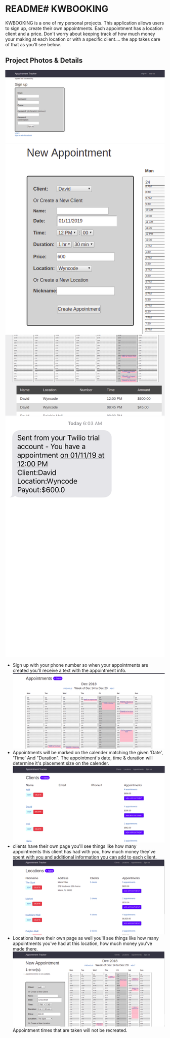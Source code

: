 # README# KWBOOKING
KWBOOKING is a one of my personal projects. This application allows users to sign up, create their own appointments. Each appointment has a location client and a price. Don't worry about keeping track of how much money your making at each location or with a specific client.... the app takes care of that as you'll see below.



## Project Photos & Details

![KWBOOKING](https://github.com/kalil1/kwbooking/blob/master/app/assets/images/sign-up-wp.png)
![KWBOOKING](https://github.com/kalil1/kwbooking/blob/master/app/assets/images/test-appt.png)
![KWBOOKING](https://github.com/kalil1/kwbooking/blob/master/app/assets/images/listed.png)
![KWBOOKING](https://github.com/kalil1/kwbooking/blob/master/app/assets/images/Test-appt-text.png)
* Sign up with your phone number so when your appointments are created you'll receive a text with the appointment info.
![KWBOOKING](https://github.com/kalil1/kwbooking/blob/master/app/assets/images/appcalendar.png)
* Appointments will be marked on the calender matching the given 'Date', 'Time' And "Duration". The appointment's date, time & duration will determine it's placement size on the calender.
![KWBOOKING](https://github.com/kalil1/kwbooking/blob/master/app/assets/images/clients.png)
* clients have their own page you'll see things like how many appointments this client has had with you, how much money they've spent with you and additional information you can add to each client.
![KWBOOKING](https://github.com/kalil1/kwbooking/blob/master/app/assets/images/locations_ind.png)
* Locations have their own page as well you'll see things like how many appointments you've had at this location, how much money you've made there.
![KWBOOKING](https://github.com/kalil1/kwbooking/blob/master/app/assets/images/error.png)
Appointment times that are taken will not be recreated.

<!-- ## Features
* Search for upcoming appointments.
* Register for an account.
* Upload photos to include database. -->
